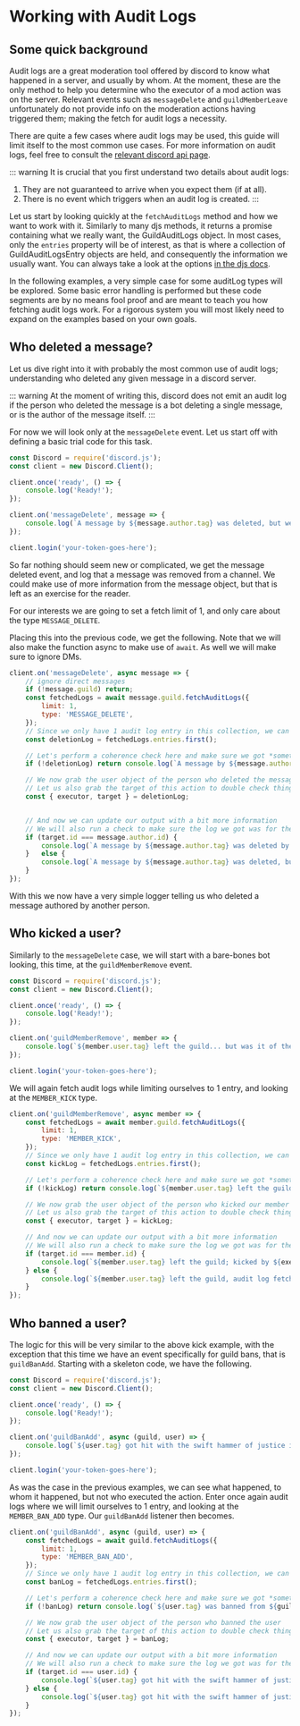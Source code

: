 # Working with Audit Logs

## Some quick background
Audit logs are a great moderation tool offered by discord to know what happened in a server, and usually by whom. At the moment, these are the only method to help you determine who the executor of a mod action was on the server. Relevant events such as `messageDelete` and `guildMemberLeave` unfortunately do not provide info on the moderation actions having triggered them; making the fetch for audit logs a necessity.

There are quite a few cases where audit logs may be used, this guide will limit itself to the most common use cases. For more information on audit logs, feel free to consult the [relevant discord api page](https://discord.com/developers/docs/resources/audit-log).

::: warning
It is crucial that you first understand two details about audit logs:
1) They are not guaranteed to arrive when you expect them (if at all).
2) There is no event which triggers when an audit log is created.
:::

Let us start by looking quickly at the `fetchAuditLogs` method and how we want to work with it. Similarly to many djs methods, it returns a promise containing what we really want, the GuildAuditLogs object. In most cases, only the `entries` property will be of interest, as that is where a collection of GuildAuditLogsEntry objects are held, and consequently the information we usually want. You can always take a look at the options [in the djs docs](https://discord.js.org/#/docs/main/stable/class/Guild?scrollTo=fetchAuditLogs).

In the following examples, a very simple case for some auditLog types will be explored. Some basic error handling is performed but these code segments are by no means fool proof and are meant to teach you how fetching audit logs work. For a rigorous system you will most likely need to expand on the examples based on your own goals.

## Who deleted a message?
Let us dive right into it with probably the most common use of audit logs; understanding who deleted any given message in a discord server.

::: warning
At the moment of writing this, discord does not emit an audit log if the person who deleted the message is a bot deleting a single message, or is the author of the message itself.
:::

For now we will look only at the `messageDelete` event. Let us start off with defining a basic trial code for this task.

```js
const Discord = require('discord.js');
const client = new Discord.Client();

client.once('ready', () => {
	console.log('Ready!');
});

client.on('messageDelete', message => {
	console.log(`A message by ${message.author.tag} was deleted, but we don't know by who yet.`);
});

client.login('your-token-goes-here');
```

So far nothing should seem new or complicated, we get the message deleted event, and log that a message was removed from a channel. We could make use of more information from the message object, but that is left as an exercise for the reader.

For our interests we are going to set a fetch limit of 1, and only care about the type `MESSAGE_DELETE`.

Placing this into the previous code, we get the following. Note that we will also make the function async to make use of `await`. As well we will make sure to ignore DMs.

```js
client.on('messageDelete', async message => {
	// ignore direct messages
	if (!message.guild) return;
	const fetchedLogs = await message.guild.fetchAuditLogs({
		limit: 1,
		type: 'MESSAGE_DELETE',
	});
	// Since we only have 1 audit log entry in this collection, we can simply grab the first one
	const deletionLog = fetchedLogs.entries.first();

	// Let's perform a coherence check here and make sure we got *something*
	if (!deletionLog) return console.log(`A message by ${message.author.tag} was deleted, but no relevant audit logs were found.`);

	// We now grab the user object of the person who deleted the message
	// Let us also grab the target of this action to double check things
	const { executor, target } = deletionLog;


	// And now we can update our output with a bit more information
	// We will also run a check to make sure the log we got was for the same author's message
	if (target.id === message.author.id) {
		console.log(`A message by ${message.author.tag} was deleted by ${executor.tag}.`);
	}	else {
		console.log(`A message by ${message.author.tag} was deleted, but we don't know by who.`);
	}
});
```

With this we now have a very simple logger telling us who deleted a message authored by another person.

## Who kicked a user?

Similarly to the `messageDelete` case, we will start with a bare-bones bot looking, this time, at the `guildMemberRemove` event.

```js
const Discord = require('discord.js');
const client = new Discord.Client();

client.once('ready', () => {
	console.log('Ready!');
});

client.on('guildMemberRemove', member => {
	console.log(`${member.user.tag} left the guild... but was it of their own free will?`);
});

client.login('your-token-goes-here');
```

We will again fetch audit logs while limiting ourselves to 1 entry, and looking at the `MEMBER_KICK` type.

```js
client.on('guildMemberRemove', async member => {
	const fetchedLogs = await member.guild.fetchAuditLogs({
		limit: 1,
		type: 'MEMBER_KICK',
	});
	// Since we only have 1 audit log entry in this collection, we can simply grab the first one
	const kickLog = fetchedLogs.entries.first();

	// Let's perform a coherence check here and make sure we got *something*
	if (!kickLog) return console.log(`${member.user.tag} left the guild, most likely of their own will.`);

	// We now grab the user object of the person who kicked our member
	// Let us also grab the target of this action to double check things
	const { executor, target } = kickLog;

	// And now we can update our output with a bit more information
	// We will also run a check to make sure the log we got was for the same kicked member
	if (target.id === member.id) {
		console.log(`${member.user.tag} left the guild; kicked by ${executor.tag}?`);
	} else {
		console.log(`${member.user.tag} left the guild, audit log fetch was inconclusive.`);
	}
});
```

## Who banned a user?

The logic for this will be very similar to the above kick example, with the exception that this time we have an event specifically for guild bans, that is `guildBanAdd`. Starting with a skeleton code, we have the following.

```js
const Discord = require('discord.js');
const client = new Discord.Client();

client.once('ready', () => {
	console.log('Ready!');
});

client.on('guildBanAdd', async (guild, user) => {
	console.log(`${user.tag} got hit with the swift hammer of justice in the guild ${guild.name}.`);
});

client.login('your-token-goes-here');
```

As was the case in the previous examples, we can see what happened, to whom it happened, but not who executed the action. Enter once again audit logs where we will limit ourselves to 1 entry, and looking at the `MEMBER_BAN_ADD` type. Our `guildBanAdd` listener then becomes.

```js
client.on('guildBanAdd', async (guild, user) => {
	const fetchedLogs = await guild.fetchAuditLogs({
		limit: 1,
		type: 'MEMBER_BAN_ADD',
	});
	// Since we only have 1 audit log entry in this collection, we can simply grab the first one
	const banLog = fetchedLogs.entries.first();

	// Let's perform a coherence check here and make sure we got *something*
	if (!banLog) return console.log(`${user.tag} was banned from ${guild.name} but no audit log could be found.`);

	// We now grab the user object of the person who banned the user
	// Let us also grab the target of this action to double check things
	const { executor, target } = banLog;

	// And now we can update our output with a bit more information
	// We will also run a check to make sure the log we got was for the same kicked member
	if (target.id === user.id) {
		console.log(`${user.tag} got hit with the swift hammer of justice in the guild ${guild.name}, wielded by the mighty ${executor.tag}`);
	} else {
		console.log(`${user.tag} got hit with the swift hammer of justice in the guild ${guild.name}, audit log fetch was inconclusive.`);
	}
});
```
